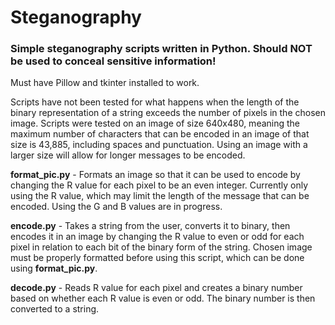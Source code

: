 # Steganography
### Simple steganography scripts written in Python. Should **NOT** be used to conceal sensitive information!

Must have Pillow and tkinter installed to work.

Scripts have not been tested for what happens when the length of the binary representation of a string exceeds the number of pixels in the chosen image. Scripts were tested on an image of size 640x480, meaning the maximum number of characters that can be encoded in an image of that size is 43,885, including spaces and punctuation. Using an image with a larger size will allow for longer messages to be encoded.

**format_pic.py** - Formats an image so that it can be used to encode by changing the R value for each pixel to be an even integer. Currently only using the R value, which may limit the length of the message that can be encoded. Using the G and B values are in progress.

**encode.py** - Takes a string from the user, converts it to binary, then encodes it in an image by changing the R value to even or odd for each pixel in relation to each bit of the binary form of the string. Chosen image must be properly formatted before using this script, which can be done using **format_pic.py**.

**decode.py** - Reads R value for each pixel and creates a binary number based on whether each R value is even or odd. The binary number is then converted to a string.
